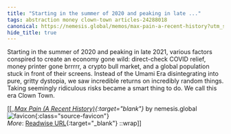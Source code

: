 ```yaml
---
title: "Starting in the summer of 2020 and peaking in late ..."
tags: abstraction money clown-town articles-24288018
canonical: https://nemesis.global/memos/max-pain-a-recent-history?utm_source=substack&utm_medium=email
hide_title: true
---
```


Starting in the summer of 2020 and peaking in late 2021, various factors conspired to create an economy gone wild: direct-check COVID relief, money printer gone brrrrr, a crypto bull market, and a global population stuck in front of their screens. Instead of the Umami Era disintegrating into pure, gritty dystopia, we saw incredible returns on incredibly random things. Taking seemingly ridiculous risks became a smart thing to do. We call this era Clown Town.


[[<cite>_[Max Pain (A Recent History)](https://nemesis.global/memos/max-pain-a-recent-history?utm_source=substack&utm_medium=email){:target="_blank"}_</cite> by nemesis.global ![favicon](https://s2.googleusercontent.com/s2/favicons?domain=nemesis.global){:class="source-favicon"}<br>
_More_: [Readwise URL](https://readwise.io/open/474547143){:target="_blank"}
::wrap]]